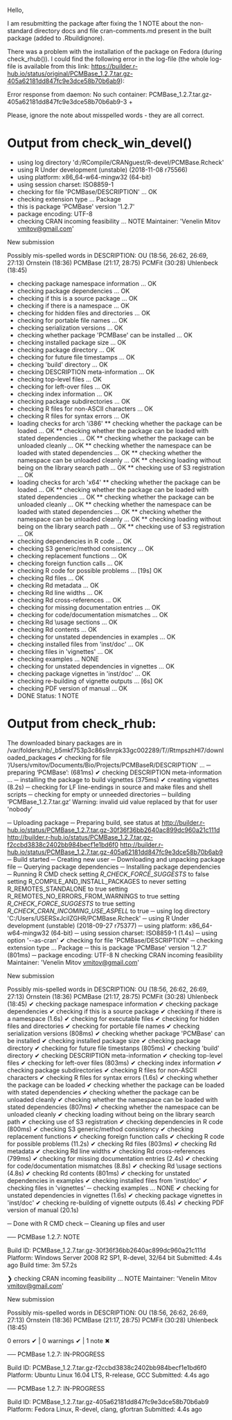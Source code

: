 Hello, 

I am resubmitting the package after fixing the 1 NOTE about the non-standard directory docs and file cran-comments.md present in the built package (added to .Rbuildignore). 

There was a problem with the installation of the package on Fedora (during check_rhub()). I could find the following error in the log-file (the whole log-file is available from this link: https://builder.r-hub.io/status/original/PCMBase_1.2.7.tar.gz-405a62181dd847fc9e3dce58b70b6ab9):

Error response from daemon: No such container: PCMBase_1.2.7.tar.gz-405a62181dd847fc9e3dce58b70b6ab9-3
+

Please, ignore the note about misspelled words - they are all correct. 

# Output from check_win_devel()
* using log directory 'd:/RCompile/CRANguest/R-devel/PCMBase.Rcheck'
* using R Under development (unstable) (2018-11-08 r75566)
* using platform: x86_64-w64-mingw32 (64-bit)
* using session charset: ISO8859-1
* checking for file 'PCMBase/DESCRIPTION' ... OK
* checking extension type ... Package
* this is package 'PCMBase' version '1.2.7'
* package encoding: UTF-8
* checking CRAN incoming feasibility ... NOTE
Maintainer: 'Venelin Mitov <vmitov@gmail.com>'

New submission

Possibly mis-spelled words in DESCRIPTION:
  OU (18:56, 26:62, 26:69, 27:13)
  Ornstein (18:36)
  PCMBase (21:17, 28:75)
  PCMFit (30:28)
  Uhlenbeck (18:45)
* checking package namespace information ... OK
* checking package dependencies ... OK
* checking if this is a source package ... OK
* checking if there is a namespace ... OK
* checking for hidden files and directories ... OK
* checking for portable file names ... OK
* checking serialization versions ... OK
* checking whether package 'PCMBase' can be installed ... OK
* checking installed package size ... OK
* checking package directory ... OK
* checking for future file timestamps ... OK
* checking 'build' directory ... OK
* checking DESCRIPTION meta-information ... OK
* checking top-level files ... OK
* checking for left-over files ... OK
* checking index information ... OK
* checking package subdirectories ... OK
* checking R files for non-ASCII characters ... OK
* checking R files for syntax errors ... OK
* loading checks for arch 'i386'
** checking whether the package can be loaded ... OK
** checking whether the package can be loaded with stated dependencies ... OK
** checking whether the package can be unloaded cleanly ... OK
** checking whether the namespace can be loaded with stated dependencies ... OK
** checking whether the namespace can be unloaded cleanly ... OK
** checking loading without being on the library search path ... OK
** checking use of S3 registration ... OK
* loading checks for arch 'x64'
** checking whether the package can be loaded ... OK
** checking whether the package can be loaded with stated dependencies ... OK
** checking whether the package can be unloaded cleanly ... OK
** checking whether the namespace can be loaded with stated dependencies ... OK
** checking whether the namespace can be unloaded cleanly ... OK
** checking loading without being on the library search path ... OK
** checking use of S3 registration ... OK
* checking dependencies in R code ... OK
* checking S3 generic/method consistency ... OK
* checking replacement functions ... OK
* checking foreign function calls ... OK
* checking R code for possible problems ... [19s] OK
* checking Rd files ... OK
* checking Rd metadata ... OK
* checking Rd line widths ... OK
* checking Rd cross-references ... OK
* checking for missing documentation entries ... OK
* checking for code/documentation mismatches ... OK
* checking Rd \usage sections ... OK
* checking Rd contents ... OK
* checking for unstated dependencies in examples ... OK
* checking installed files from 'inst/doc' ... OK
* checking files in 'vignettes' ... OK
* checking examples ... NONE
* checking for unstated dependencies in vignettes ... OK
* checking package vignettes in 'inst/doc' ... OK
* checking re-building of vignette outputs ... [6s] OK
* checking PDF version of manual ... OK
* DONE
Status: 1 NOTE

# Output from check_rhub:

The downloaded binary packages are in
	/var/folders/nb/_b5mkf753p3c86s9nrpk33gc002289/T//RtmpszhHI7/downloaded_packages
✔  checking for file ‘/Users/vmitov/Documents/Bio/Projects/PCMBaseR/DESCRIPTION’ ...
─  preparing ‘PCMBase’: (681ms)
✔  checking DESCRIPTION meta-information ...
─  installing the package to build vignettes (375ms)
✔  creating vignettes (8.2s)
─  checking for LF line-endings in source and make files and shell scripts
─  checking for empty or unneeded directories
─  building ‘PCMBase_1.2.7.tar.gz’
   Warning: invalid uid value replaced by that for user 'nobody'
   
─  Uploading package
─  Preparing build, see status at
   http://builder.r-hub.io/status/PCMBase_1.2.7.tar.gz-30f36f36bb2640ac899dc960a21c111d
   http://builder.r-hub.io/status/PCMBase_1.2.7.tar.gz-f2ccbd3838c2402bb984becf1e1bd6f0
   http://builder.r-hub.io/status/PCMBase_1.2.7.tar.gz-405a62181dd847fc9e3dce58b70b6ab9
─  Build started
─  Creating new user
─  Downloading and unpacking package file
─  Querying package dependencies
─  Installing package dependencies
─  Running R CMD check
   setting _R_CHECK_FORCE_SUGGESTS_ to false
   setting R_COMPILE_AND_INSTALL_PACKAGES to never
   setting R_REMOTES_STANDALONE to true
   setting R_REMOTES_NO_ERRORS_FROM_WARNINGS to true
   setting _R_CHECK_FORCE_SUGGESTS_ to true
   setting _R_CHECK_CRAN_INCOMING_USE_ASPELL_ to true
─  using log directory 'C:/Users/USERSxJciIZGHR/PCMBase.Rcheck'
─  using R Under development (unstable) (2018-09-27 r75377)
─  using platform: x86_64-w64-mingw32 (64-bit)
─  using session charset: ISO8859-1 (1.4s)
─  using option '--as-cran'
✔  checking for file 'PCMBase/DESCRIPTION'
─  checking extension type ... Package
─  this is package 'PCMBase' version '1.2.7' (801ms)
─  package encoding: UTF-8
N  checking CRAN incoming feasibility
   Maintainer: 'Venelin Mitov <vmitov@gmail.com>'
   
   New submission
   
   Possibly mis-spelled words in DESCRIPTION:
     OU (18:56, 26:62, 26:69, 27:13)
     Ornstein (18:36)
     PCMBase (21:17, 28:75)
     PCMFit (30:28)
     Uhlenbeck (18:45)
✔  checking package namespace information
✔  checking package dependencies
✔  checking if this is a source package
✔  checking if there is a namespace (1.6s)
✔  checking for executable files
✔  checking for hidden files and directories
✔  checking for portable file names
✔  checking serialization versions (808ms)
✔  checking whether package 'PCMBase' can be installed
✔  checking installed package size
✔  checking package directory
✔  checking for future file timestanps (805ms)
✔  checking 'build' directory
✔  checking DESCRIPTION meta-information
✔  checking top-level files
✔  checking for left-over files (803ms)
✔  checking index information
✔  checking package subdirectories
✔  checking R files for non-ASCII characters
✔  checking R files for syntax errors (1.6s)
✔  checking whether the package can be loaded
✔  checking whether the package can be loaded with stated dependencies
✔  checking whether the package can be unloaded cleanly
✔  checking whether the namespace can be loaded with stated dependencies (807ms)
✔  checking whether the namespace can be unloaded cleanly
✔  checking loading without being on the library search path
✔  checking use of S3 registration
✔  checking dependencies in R code (800ms)
✔  checking S3 generic/method consistency
✔  checking replacement functions
✔  checking foreign function calls
✔  checking R code for possible problems (11.2s)
✔  checking Rd files (803ms)
✔  checking Rd metadata
✔  checking Rd line widths
✔  checking Rd cross-references (799ms)
✔  checking for missing documentation entries (2.4s)
✔  checking for code/documentation mismatches (8.8s)
✔  checking Rd \usage sections (4.8s)
✔  checking Rd contents (801ms)
✔  checking for unstated dependencies in examples
✔  checking installed files from 'inst/doc'
✔  checking files in 'vignettes'
─  checking examples ... NONE
✔  checking for unstated dependencies in vignettes (1.6s)
✔  checking package vignettes in 'inst/doc'
✔  checking re-building of vignette outputs (6.4s)
✔  checking PDF version of manual (20.1s)
   
─  Done with R CMD check
─  Cleaning up files and user
    

── PCMBase 1.2.7: NOTE

  Build ID:   PCMBase_1.2.7.tar.gz-30f36f36bb2640ac899dc960a21c111d
  Platform:   Windows Server 2008 R2 SP1, R-devel, 32/64 bit
  Submitted:  4.4s ago
  Build time: 3m 57.2s

❯ checking CRAN incoming feasibility ... NOTE
  Maintainer: 'Venelin Mitov <vmitov@gmail.com>'
  
  New submission
  
  Possibly mis-spelled words in DESCRIPTION:
    OU (18:56, 26:62, 26:69, 27:13)
    Ornstein (18:36)
    PCMBase (21:17, 28:75)
    PCMFit (30:28)
    Uhlenbeck (18:45)

0 errors ✔ | 0 warnings ✔ | 1 note ✖

── PCMBase 1.2.7: IN-PROGRESS

  Build ID:   PCMBase_1.2.7.tar.gz-f2ccbd3838c2402bb984becf1e1bd6f0
  Platform:   Ubuntu Linux 16.04 LTS, R-release, GCC
  Submitted:  4.4s ago


── PCMBase 1.2.7: IN-PROGRESS

  Build ID:   PCMBase_1.2.7.tar.gz-405a62181dd847fc9e3dce58b70b6ab9
  Platform:   Fedora Linux, R-devel, clang, gfortran
  Submitted:  4.4s ago

